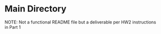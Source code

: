 # Main Directory
NOTE: Not a functional README file but a deliverable per HW2 instructions in
Part 1
